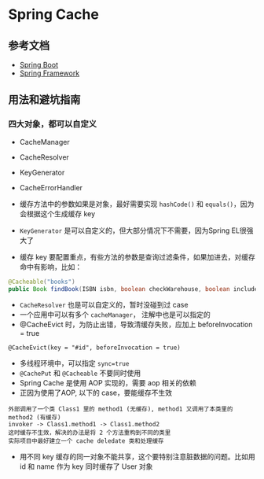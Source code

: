 # Spring Cache

## 参考文档
- [Spring Boot](https://docs.spring.io/spring-boot/docs/current/reference/htmlsingle/#boot-features-caching)
- [Spring Framework](https://docs.spring.io/spring/docs/current/spring-framework-reference/integration.html#cache)

## 用法和避坑指南
### 四大对象，都可以自定义
- CacheManager
- CacheResolver
- KeyGenerator
- CacheErrorHandler

- 缓存方法中的参数如果是对象，最好需要实现 `hashCode()` 和 `equals()`，因为会根据这个生成缓存 key
- `KeyGenerator` 是可以自定义的，但大部分情况下不需要，因为Spring EL很强大了
- 缓存 key 要配置重点，有些方法的参数是查询过滤条件，如果加进去，对缓存命中有影响，比如：
```java
@Cacheable("books")
public Book findBook(ISBN isbn, boolean checkWarehouse, boolean includeUsed)
```
- `CacheResolver` 也是可以自定义的，暂时没碰到过 case
- 一个应用中可以有多个 `cacheManager`， 注解中也是可以指定的
- @CacheEvict 时，为防止出错，导致清缓存失败，应加上 beforeInvocation = true
```
@CacheEvict(key = "#id", beforeInvocation = true)
```
- 多线程环境中，可以指定 `sync=true`
- `@CachePut` 和 `@Cacheable` 不要同时使用
- Spring Cache 是使用 AOP 实现的，需要 aop 相关的依赖
- 正因为使用了AOP, 以下的 case，要能缓存不生效
```
外部调用了一个类 Class1 里的 method1 (无缓存), method1 又调用了本类里的 method2 (有缓存)
invoker -> Class1.method1 -> Class1.method2
这时缓存不生效，解决的办法是将 2 个方法重构到不同的类里
实际项目中最好建立一个 cache deledate 类和处理缓存
```
- 用不同 key 缓存的同一对象不能共享，这个要特别注意脏数据的问题。比如用 id 和 name 作为 key 同时缓存了 User 对象
